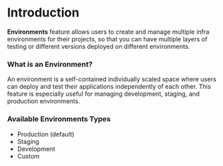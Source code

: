 # Introduction

**Environments** feature allows users to create and manage multiple infra environments for their projects, so that you can have multiple layers of testing or different versions deployed on different environments.

### What is an Environment?

An environment is a self-contained individually scaled space where users can deploy and test their applications independently of each other. This feature is especially useful for managing development, staging, and production environments.

### Available Environments Types

- Production (default)
- Staging
- Development
- Custom

